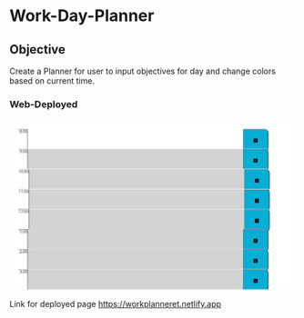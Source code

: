 # Work-Day-Planner

## Objective 
Create a Planner for user to input objectives for day and change colors based on current time. 

### Web-Deployed


![Planner Setup](/readme-images/Planner%20Diagram%20Set.png)

Link for deployed page 
https://workplanneret.netlify.app
